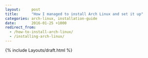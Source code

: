 ```yaml
---
layout:     post
title:      "How I managed to install Arch Linux and set it up"
categories: arch-linux, installation-guide
date:       2016-01-25 +1000
redirect_from:
  - /how-to-install-arch-linux/
  - /installing-arch-linux/
---
```

{% include Layouts/draft.html %}

